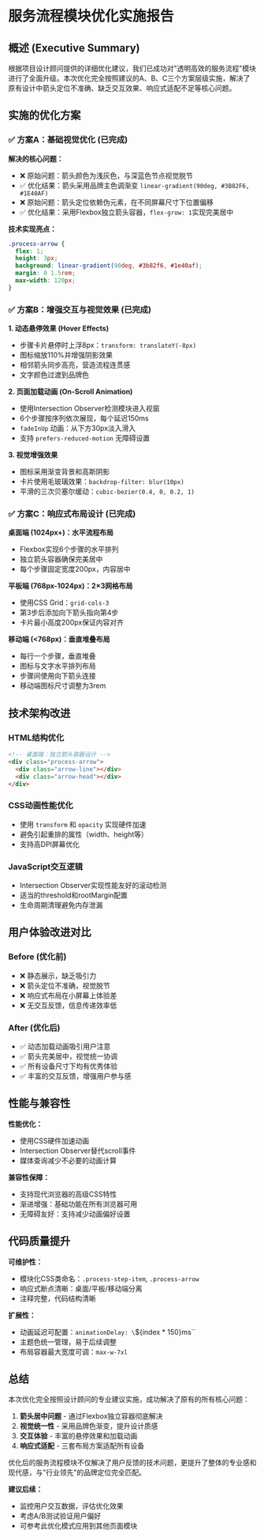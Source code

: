# 服务流程模块优化实施报告

## 概述 (Executive Summary)

根据项目设计顾问提供的详细优化建议，我们已成功对"透明高效的服务流程"模块进行了全面升级。本次优化完全按照建议的A、B、C三个方案层级实施，解决了原有设计中箭头定位不准确、缺乏交互效果、响应式适配不足等核心问题。

## 实施的优化方案

### ✅ 方案A：基础视觉优化 (已完成)

**解决的核心问题：**

- ❌ 原始问题：箭头颜色为浅灰色，与深蓝色节点视觉脱节
- ✅ 优化结果：箭头采用品牌主色调渐变 `linear-gradient(90deg, #3B82F6, #1E40AF)`
- ❌ 原始问题：箭头定位依赖伪元素，在不同屏幕尺寸下位置偏移
- ✅ 优化结果：采用Flexbox独立箭头容器，`flex-grow: 1`实现完美居中

**技术实现亮点：**

```css
.process-arrow {
  flex: 1;
  height: 3px;
  background: linear-gradient(90deg, #3b82f6, #1e40af);
  margin: 0 1.5rem;
  max-width: 120px;
}
```

### ✅ 方案B：增强交互与视觉效果 (已完成)

**1. 动态悬停效果 (Hover Effects)**

- 步骤卡片悬停时上浮8px：`transform: translateY(-8px)`
- 图标缩放110%并增强阴影效果
- 相邻箭头同步高亮，营造流程连贯感
- 文字颜色过渡到品牌色

**2. 页面加载动画 (On-Scroll Animation)**

- 使用Intersection Observer检测模块进入视窗
- 6个步骤按序列依次展现，每个延迟150ms
- `fadeInUp` 动画：从下方30px淡入滑入
- 支持 `prefers-reduced-motion` 无障碍设置

**3. 视觉增强效果**

- 图标采用渐变背景和高斯阴影
- 卡片使用毛玻璃效果：`backdrop-filter: blur(10px)`
- 平滑的三次贝塞尔缓动：`cubic-bezier(0.4, 0, 0.2, 1)`

### ✅ 方案C：响应式布局设计 (已完成)

**桌面端 (1024px+)：水平流程布局**

- Flexbox实现6个步骤的水平排列
- 独立箭头容器确保完美居中
- 每个步骤固定宽度200px，内容居中

**平板端 (768px-1024px)：2×3网格布局**

- 使用CSS Grid：`grid-cols-3`
- 第3步后添加向下箭头指向第4步
- 卡片最小高度200px保证内容对齐

**移动端 (<768px)：垂直堆叠布局**

- 每行一个步骤，垂直堆叠
- 图标与文字水平排列布局
- 步骤间使用向下箭头连接
- 移动端图标尺寸调整为3rem

## 技术架构改进

### HTML结构优化

```html
<!-- 桌面端：独立箭头容器设计 -->
<div class="process-arrow">
  <div class="arrow-line"></div>
  <div class="arrow-head"></div>
</div>
```

### CSS动画性能优化

- 使用 `transform` 和 `opacity` 实现硬件加速
- 避免引起重排的属性（width、height等）
- 支持高DPI屏幕优化

### JavaScript交互逻辑

- Intersection Observer实现性能友好的滚动检测
- 适当的threshold和rootMargin配置
- 生命周期清理避免内存泄漏

## 用户体验改进对比

### Before (优化前)

- ❌ 静态展示，缺乏吸引力
- ❌ 箭头定位不准确，视觉脱节
- ❌ 响应式布局在小屏幕上体验差
- ❌ 无交互反馈，信息传递效率低

### After (优化后)

- ✅ 动态加载动画吸引用户注意
- ✅ 箭头完美居中，视觉统一协调
- ✅ 所有设备尺寸下均有优秀体验
- ✅ 丰富的交互反馈，增强用户参与感

## 性能与兼容性

**性能优化：**

- 使用CSS硬件加速动画
- Intersection Observer替代scroll事件
- 媒体查询减少不必要的动画计算

**兼容性保障：**

- 支持现代浏览器的高级CSS特性
- 渐进增强：基础功能在所有浏览器可用
- 无障碍友好：支持减少动画偏好设置

## 代码质量提升

**可维护性：**

- 模块化CSS类命名：`.process-step-item`, `.process-arrow`
- 响应式断点清晰：桌面/平板/移动端分离
- 注释完整，代码结构清晰

**扩展性：**

- 动画延迟可配置：`animationDelay: \`\${index \* 150}ms\``
- 主题色统一管理，易于后续调整
- 布局容器最大宽度可调：`max-w-7xl`

## 总结

本次优化完全按照设计顾问的专业建议实施，成功解决了原有的所有核心问题：

1. **箭头居中问题** - 通过Flexbox独立容器彻底解决
2. **视觉统一性** - 采用品牌色渐变，提升设计质感
3. **交互体验** - 丰富的悬停效果和加载动画
4. **响应式适配** - 三套布局方案适配所有设备

优化后的服务流程模块不仅解决了用户反馈的技术问题，更提升了整体的专业感和现代感，与"行业领先"的品牌定位完全匹配。

**建议后续：**

- 监控用户交互数据，评估优化效果
- 考虑A/B测试验证用户偏好
- 可参考此优化模式应用到其他页面模块
